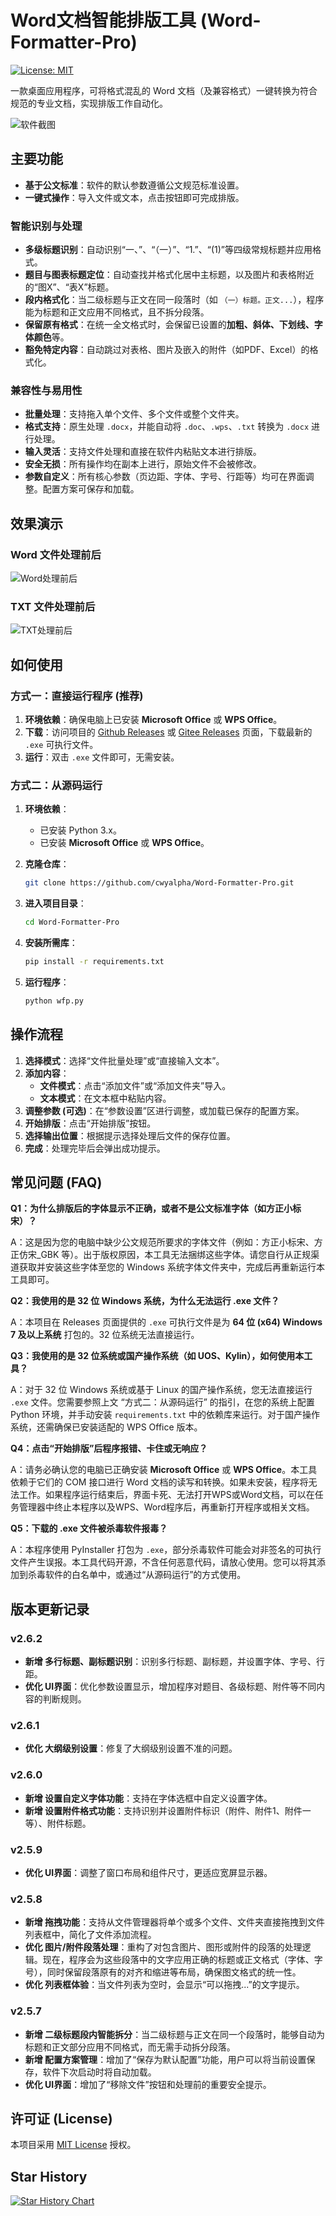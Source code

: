 # Word文档智能排版工具 (Word-Formatter-Pro)

[![License: MIT](https://img.shields.io/badge/License-MIT-yellow.svg)](https://opensource.org/licenses/MIT)

一款桌面应用程序，可将格式混乱的 Word 文档（及兼容格式）一键转换为符合规范的专业文档，实现排版工作自动化。

![软件截图](https://raw.githubusercontent.com/cwyalpha/Word-Formatter-Pro/main/screenshot.png)

## 主要功能

*   **基于公文标准**：软件的默认参数遵循公文规范标准设置。
*   **一键式操作**：导入文件或文本，点击按钮即可完成排版。

### 智能识别与处理

*   **多级标题识别**：自动识别“一、”、“（一）”、“1.”、“(1)”等四级常规标题并应用格式。
*   **题目与图表标题定位**：自动查找并格式化居中主标题，以及图片和表格附近的“图X”、“表X”标题。
*   **段内格式化**：当二级标题与正文在同一段落时（如 `（一）标题。正文...`），程序能为标题和正文应用不同格式，且不拆分段落。
*   **保留原有格式**：在统一全文格式时，会保留已设置的**加粗、斜体、下划线、字体颜色**等。
*   **豁免特定内容**：自动跳过对表格、图片及嵌入的附件（如PDF、Excel）的格式化。

### 兼容性与易用性

*   **批量处理**：支持拖入单个文件、多个文件或整个文件夹。
*   **格式支持**：原生处理 `.docx`，并能自动将 `.doc`、`.wps`、`.txt` 转换为 `.docx` 进行处理。
*   **输入灵活**：支持文件处理和直接在软件内粘贴文本进行排版。
*   **安全无损**：所有操作均在副本上进行，原始文件不会被修改。
*   **参数自定义**：所有核心参数（页边距、字体、字号、行距等）均可在界面调整。配置方案可保存和加载。

## 效果演示

### Word 文件处理前后

![Word处理前后](https://raw.githubusercontent.com/cwyalpha/Word-Formatter-Pro/main/demo_word_before_after.png)

### TXT 文件处理前后

![TXT处理前后](https://raw.githubusercontent.com/cwyalpha/Word-Formatter-Pro/main/demo_txt_before_after.png)

## 如何使用

### 方式一：直接运行程序 (推荐)

1.  **环境依赖**：确保电脑上已安装 **Microsoft Office** 或 **WPS Office**。
2.  **下载**：访问项目的 [Github Releases](https://github.com/cwyalpha/Word-Formatter-Pro/releases) 或 [Gitee Releases](https://gitee.com/cwyalpha/Word-Formatter-Pro/releases) 页面，下载最新的 `.exe` 可执行文件。
3.  **运行**：双击 `.exe` 文件即可，无需安装。

### 方式二：从源码运行

1.  **环境依赖**：
    *   已安装 Python 3.x。
    *   已安装 **Microsoft Office** 或 **WPS Office**。

2.  **克隆仓库**：
    ```bash
    git clone https://github.com/cwyalpha/Word-Formatter-Pro.git
    ```

3.  **进入项目目录**：
    ```bash
    cd Word-Formatter-Pro
    ```

4.  **安装所需库**：
    ```bash
    pip install -r requirements.txt
    ```

5.  **运行程序**：
    ```bash
    python wfp.py 
    ```

## 操作流程

1.  **选择模式**：选择“文件批量处理”或“直接输入文本”。
2.  **添加内容**：
    *   **文件模式**：点击“添加文件”或“添加文件夹”导入。
    *   **文本模式**：在文本框中粘贴内容。
3.  **调整参数 (可选)**：在“参数设置”区进行调整，或加载已保存的配置方案。
4.  **开始排版**：点击“开始排版”按钮。
5.  **选择输出位置**：根据提示选择处理后文件的保存位置。
6.  **完成**：处理完毕后会弹出成功提示。

## 常见问题 (FAQ)

**Q1：为什么排版后的字体显示不正确，或者不是公文标准字体（如方正小标宋）？**

A：这是因为您的电脑中缺少公文规范所要求的字体文件（例如：方正小标宋、方正仿宋_GBK 等）。出于版权原因，本工具无法捆绑这些字体。请您自行从正规渠道获取并安装这些字体至您的 Windows 系统字体文件夹中，完成后再重新运行本工具即可。

**Q2：我使用的是 32 位 Windows 系统，为什么无法运行 .exe 文件？**

A：本项目在 Releases 页面提供的 `.exe` 可执行文件是为 **64 位 (x64) Windows 7 及以上系统** 打包的。32 位系统无法直接运行。

**Q3：我使用的是 32 位系统或国产操作系统（如 UOS、Kylin），如何使用本工具？**

A：对于 32 位 Windows 系统或基于 Linux 的国产操作系统，您无法直接运行 `.exe` 文件。您需要参照上文 “方式二：从源码运行” 的指引，在您的系统上配置 Python 环境，并手动安装 `requirements.txt` 中的依赖库来运行。对于国产操作系统，还需确保已安装适配的 WPS Office 版本。

**Q4：点击“开始排版”后程序报错、卡住或无响应？**

A：请务必确认您的电脑已正确安装 **Microsoft Office** 或 **WPS Office**。本工具依赖于它们的 COM 接口进行 Word 文档的读写和转换。如果未安装，程序将无法工作。如果程序运行结束后，界面卡死、无法打开WPS或Word文档，可以在任务管理器中终止本程序以及WPS、Word程序后，再重新打开程序或相关文档。

**Q5：下载的 .exe 文件被杀毒软件报毒？**

A：本程序使用 PyInstaller 打包为 `.exe`，部分杀毒软件可能会对非签名的可执行文件产生误报。本工具代码开源，不含任何恶意代码，请放心使用。您可以将其添加到杀毒软件的白名单中，或通过“从源码运行”的方式使用。


## 版本更新记录

### v2.6.2

*   **新增 多行标题、副标题识别**：识别多行标题、副标题，并设置字体、字号、行距。
*   **优化 UI界面**：优化参数设置显示，增加程序对题目、各级标题、附件等不同内容的判断规则。

### v2.6.1

*   **优化 大纲级别设置**：修复了大纲级别设置不准的问题。

### v2.6.0

*   **新增 设置自定义字体功能**：支持在字体选框中自定义设置字体。
*   **新增 设置附件格式功能**：支持识别并设置附件标识（附件、附件1、附件一等）、附件标题。

### v2.5.9

*   **优化 UI界面**：调整了窗口布局和组件尺寸，更适应宽屏显示器。

### v2.5.8

*   **新增 拖拽功能**：支持从文件管理器将单个或多个文件、文件夹直接拖拽到文件列表框中，简化了文件添加流程。
*   **优化 图片/附件段落处理**：重构了对包含图片、图形或附件的段落的处理逻辑。现在，程序会为这些段落中的文字应用正确的标题或正文格式（字体、字号），同时保留段落原有的对齐和缩进等布局，确保图文格式的统一性。
*   **优化 列表框体验**：当文件列表为空时，会显示“可以拖拽...”的文字提示。

### v2.5.7

*   **新增 二级标题段内智能拆分**：当二级标题与正文在同一个段落时，能够自动为标题和正文部分应用不同格式，而无需手动拆分段落。
*   **新增 配置方案管理**：增加了“保存为默认配置”功能，用户可以将当前设置保存，软件下次启动时将自动加载。
*   **优化 UI界面**：增加了“移除文件”按钮和处理前的重要安全提示。


## 许可证 (License)

本项目采用 [MIT License](LICENSE) 授权。

## Star History

[![Star History Chart](https://api.star-history.com/svg?repos=cwyalpha/Word-Formatter-Pro&type=date&legend=top-left)](https://www.star-history.com/#cwyalpha/Word-Formatter-Pro&type=date&legend=top-left)








